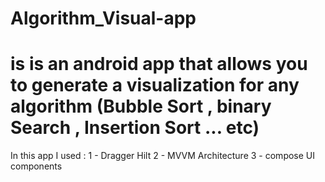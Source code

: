 # Algorithm_Visual-app
# is is an android app that allows you to generate a visualization for any algorithm (Bubble Sort , binary Search , Insertion Sort ... etc)

In this app I used : 
 1 - Dragger Hilt
 2 - MVVM Architecture
 3 - compose UI components
